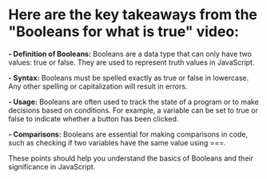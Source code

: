 # Here are the key takeaways from the "Booleans for what is true" video:

**- Definition of Booleans:** Booleans are a data type that can only have two values: true or false. They are used to represent truth values in JavaScript.

**- Syntax:** Booleans must be spelled exactly as true or false in lowercase. Any other spelling or capitalization will result in errors.

**- Usage:** Booleans are often used to track the state of a program or to make decisions based on conditions. For example, a variable can be set to true or false to indicate whether a button has been clicked.

**- Comparisons:** Booleans are essential for making comparisons in code, such as checking if two variables have the same value using ===.

These points should help you understand the basics of Booleans and their significance in JavaScript.
